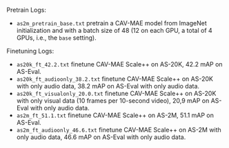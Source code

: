Pretrain Logs:
- `as2m_pretrain_base.txt` pretrain a CAV-MAE model from ImageNet initialization and with a batch size of 48 (12 on each GPU, a total of 4 GPUs, i.e., the `base` setting).

Finetuning Logs:
- `as20k_ft_42.2.txt` finetune CAV-MAE Scale++ on AS-20K, 42.2 mAP on AS-Eval.
- `as20k_ft_audioonly_38.2.txt` finetune CAV-MAE Scale++ on AS-20K with only audio data, 38.2 mAP on AS-Eval with only audio data.
- `as20k_ft_visualonly_20.0.txt` finetune CAV-MAE Scale++ on AS-20K with only visual data (10 frames per 10-second video), 20,9 mAP on AS-Eval with only audio data.
- `as2m_ft_51.1.txt` finetune CAV-MAE Scale++ on AS-2M, 51.1 mAP on AS-Eval.
- `as2m_ft_audioonly_46.6.txt` finetune CAV-MAE Scale++ on AS-2M with only audio data, 46.6 mAP on AS-Eval with only audio data.